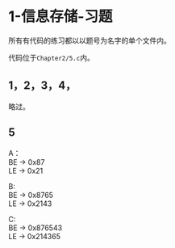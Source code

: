 # 1-信息存储-习题

所有有代码的练习都以以题号为名字的单个文件内。  

代码位于`Chapter2/5.c`内。

## 1，2，3，4，

略过。

## 5

A：  
BE -> 0x87  
LE -> 0x21  

B:  
BE -> 0x8765  
LE -> 0x2143  

C:  
BE -> 0x876543  
LE -> 0x214365  

